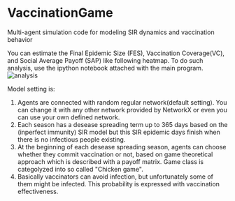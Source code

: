 # VaccinationGame
Multi-agent simulation code for modeling SIR dynamics and vaccination behavior

You can estimate the Final Epidemic Size (FES), Vaccination Coverage(VC), and Social Average Payoff (SAP) like following heatmap. To do such analysis, use the ipython notebook attached with the main program.   
![analysis](https://user-images.githubusercontent.com/39644776/44499214-e2dd8c00-a6bd-11e8-9e38-af0bb6aebfbe.png)

Model setting is:
1. Agents are connected with random regular network(default setting). You can change it with any other network provided by NetworkX or even you can use your own defined network.
2. Each season has a desease spreading term up to 365 days based on the (inperfect immunity) SIR model but this SIR epidemic days finish when there is no infectious people existing.
3. At the beginning of each desease spreading season, agents can choose whether they commit vaccination or not, based on game theoretical approach which is described with a payoff matrix. Game class is categolyzed into so called "Chicken game".
4. Basically vaccinators can avoid infection, but unfortunately some of them might be infected. This probability is expressed with vaccination effectiveness.
